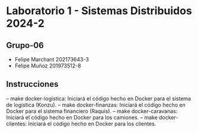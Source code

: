 # Laboratorio 1 - Sistemas Distribuidos 2024-2

## Grupo-06

- Felipe Marchant 202173643-3
- Felipe Muñoz 201973512-8

## Instrucciones

– make docker-logistica: Iniciará el código hecho en Docker para el sistema de logı́stica (Konzu).
– make docker-finanzas: Iniciará el código hecho en Docker para el sistema financiero (Raquis).
– make docker-caravanas: Iniciará el código hecho en Docker para los camiones.
– make docker-clientes: Iniciará el código hecho en Docker para los clientes.
